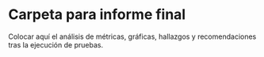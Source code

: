 # Carpeta para informe final

Colocar aquí el análisis de métricas, gráficas, hallazgos y recomendaciones tras la ejecución de pruebas.
